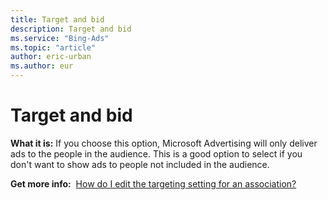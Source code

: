 ```yaml
---
title: Target and bid
description: Target and bid
ms.service: "Bing-Ads"
ms.topic: "article"
author: eric-urban
ms.author: eur
---
```


# Target and bid

**What it is:** If you choose this option, Microsoft Advertising will only deliver ads to the people in the audience. This is a good option to select if you don't want to show ads to people not included in the audience.

**Get more info:**    &nbsp;[How do I edit the targeting setting for an association?](../hlp_BA_CONC_Audiences_TargetSettings.md)


